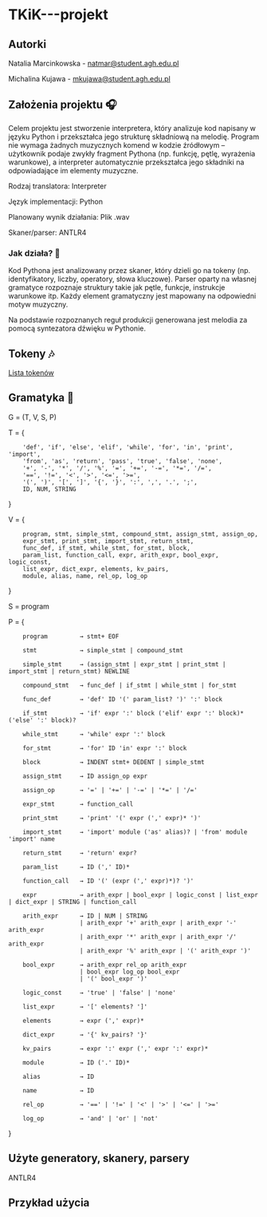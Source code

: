 # TKiK---projekt

## Autorki
Natalia Marcinkowska - natmar@student.agh.edu.pl

Michalina Kujawa - mkujawa@student.agh.edu.pl

## Założenia projektu 🎧
Celem projektu jest stworzenie interpretera, który analizuje kod napisany w języku Python i przekształca jego strukturę składniową na melodię. 
Program nie wymaga żadnych muzycznych komend w kodzie źródłowym – użytkownik podaje zwykły fragment Pythona (np. funkcję, pętlę, wyrażenia warunkowe), a interpreter automatycznie przekształca jego składniki na odpowiadające im elementy muzyczne.

Rodzaj translatora: Interpreter

Język implementacji: Python

Planowany wynik działania: Plik .wav

Skaner/parser: ANTLR4

### Jak działa? 🎤

Kod Pythona jest analizowany przez skaner, który dzieli go na tokeny (np. identyfikatory, liczby, operatory, słowa kluczowe). Parser oparty na własnej gramatyce rozpoznaje struktury takie jak pętle, funkcje, instrukcje warunkowe itp. Każdy element gramatyczny jest mapowany na odpowiedni motyw muzyczny.

Na podstawie rozpoznanych reguł produkcji generowana jest melodia za pomocą syntezatora dźwięku w Pythonie.
## Tokeny 🎶

[Lista tokenów](tokeny/tokeny)

## Gramatyka 🎼

G = (T, V, S, P)

T = {

        'def', 'if', 'else', 'elif', 'while', 'for', 'in', 'print', 'import', 
        'from', 'as', 'return', 'pass', 'true', 'false', 'none',
        '+', '-', '*', '/', '%', '=', '+=', '-=', '*=', '/=',
        '==', '!=', '<', '>', '<=', '>=',
        '(', ')', '[', ']', '{', '}', ':', ',', '.', ';',
        ID, NUM, STRING
        
}

V = {

        program, stmt, simple_stmt, compound_stmt, assign_stmt, assign_op, 
        expr_stmt, print_stmt, import_stmt, return_stmt,
        func_def, if_stmt, while_stmt, for_stmt, block,
        param_list, function_call, expr, arith_expr, bool_expr, logic_const,
        list_expr, dict_expr, elements, kv_pairs,
        module, alias, name, rel_op, log_op
        
}

S = program

P = {

        program         → stmt+ EOF
    
        stmt            → simple_stmt | compound_stmt
    
        simple_stmt     → (assign_stmt | expr_stmt | print_stmt | import_stmt | return_stmt) NEWLINE
    
        compound_stmt   → func_def | if_stmt | while_stmt | for_stmt
    
        func_def        → 'def' ID '(' param_list? ')' ':' block
    
        if_stmt         → 'if' expr ':' block ('elif' expr ':' block)* ('else' ':' block)?
    
        while_stmt      → 'while' expr ':' block
    
        for_stmt        → 'for' ID 'in' expr ':' block
    
        block           → INDENT stmt+ DEDENT | simple_stmt
    
        assign_stmt     → ID assign_op expr
    
        assign_op       → '=' | '+=' | '-=' | '*=' | '/='
    
        expr_stmt       → function_call
    
        print_stmt      → 'print' '(' expr (',' expr)* ')'
    
        import_stmt     → 'import' module ('as' alias)? | 'from' module 'import' name
    
        return_stmt     → 'return' expr?
    
        param_list      → ID (',' ID)*
    
        function_call   → ID '(' (expr (',' expr)*)? ')'
    
        expr            → arith_expr | bool_expr | logic_const | list_expr | dict_expr | STRING | function_call
    
        arith_expr      → ID | NUM | STRING
                        | arith_expr '+' arith_expr | arith_expr '-' arith_expr
                        | arith_expr '*' arith_expr | arith_expr '/' arith_expr
                        | arith_expr '%' arith_expr | '(' arith_expr ')'
    
        bool_expr       → arith_expr rel_op arith_expr
                        | bool_expr log_op bool_expr
                        | '(' bool_expr ')'
    
        logic_const     → 'true' | 'false' | 'none'
    
        list_expr       → '[' elements? ']'
    
        elements        → expr (',' expr)*
    
        dict_expr       → '{' kv_pairs? '}'
    
        kv_pairs        → expr ':' expr (',' expr ':' expr)*
    
        module          → ID ('.' ID)*
    
        alias           → ID
    
        name            → ID
    
        rel_op          → '==' | '!=' | '<' | '>' | '<=' | '>='
    
        log_op          → 'and' | 'or' | 'not'
        
}


## Użyte generatory, skanery, parsery
ANTLR4

## Przykład użycia

##
